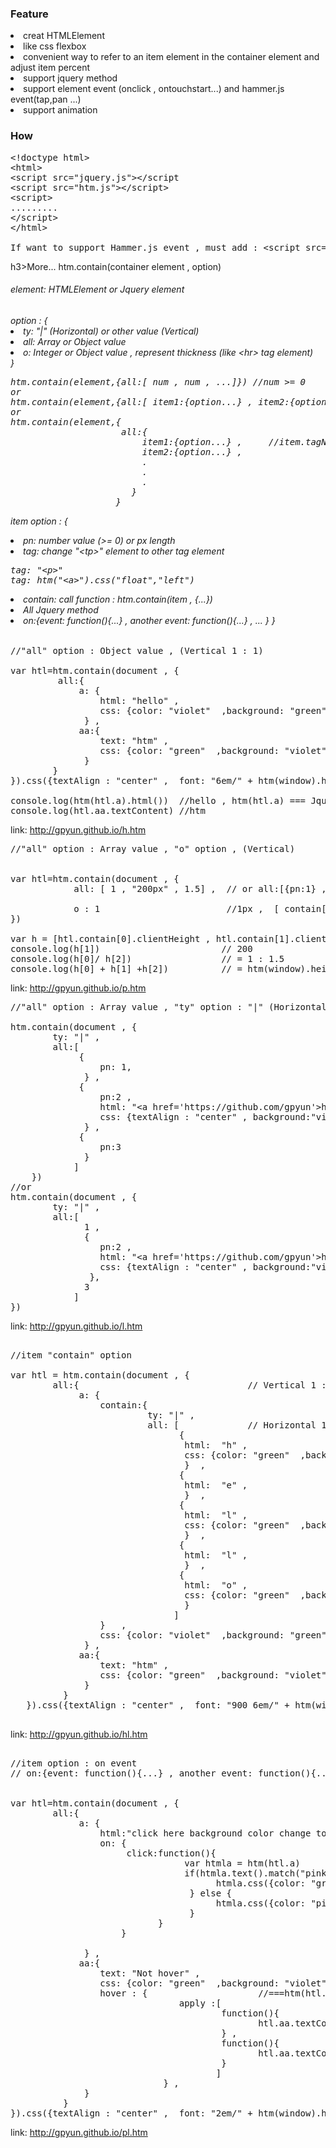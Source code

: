 ﻿<h3>Feature</h3>

<li> creat HTMLElement </li>
<li> like css flexbox
<li> convenient way to refer to an item element in the container element and adjust item percent
<li> support  jquery method </li>
<li> support element event (onclick , ontouchstart...) and hammer.js event(tap,pan ...)
<li> support animation

<h3> How </h3>

 <pre>
&lt;!doctype html&gt;
&lt;html&gt;
&lt;script src="jquery.js"&gt;&lt;/script
&lt;script src="htm.js"&gt;&lt;/script&gt;
&lt;script&gt;
.........
&lt;/script&gt;
&lt;/html&gt;

If want to support Hammer.js event , must add : &lt;script src="ham.js"&gt;&lt;/script&gt;   "ham.js" fork from "hammer.js"
</pre>

h3>More...</h3>
htm.contain(container element , option)

<h6>element: HTMLElement or Jquery element</h6>
<h6>option : {
<li>            ty: "|" (Horizontal) or other value (Vertical) </li>
<li>           all:  Array or Object value</li>
<li>             o: Integer or Object value , represent thickness (like &lt;hr&gt; tag element) </li>   
            }

<pre>
htm.contain(element,{all:[ num , num , ...]}) //num >= 0
or
htm.contain(element,{all:[ item1:{option...} , item2:{option...} , ...]})                        
or   
htm.contain(element,{                         
                     all:{
                         item1:{option...} ,     //item.tagName== "TP" , &lt;tp&gt; element
                         item2:{option...} ,    
                         .
                         .
                         .
                       }
                    }
</pre>
item option : { 
<li>pn: number value (>= 0) or px length</li>
<li>tag: change "&lt;tp&gt;" element to other tag element</li>
<pre>
tag: "&lt;p&gt;"
tag: htm("&lt;a&gt;").css("float","left")
</pre> 
<li>contain: call function : htm.contain(item , {...})</li>
<li> All Jquery method </li> 
<li> on:{event: function(){...} , another event: function(){...} , ... }
} </h6>

<pre>
//"all" option : Object value , (Vertical 1 : 1)

var htl=htm.contain(document , {
         all:{
             a: {
                 html: "hello" ,
                 css: {color: "violet"  ,background: "green"}
              } ,
             aa:{
                 text: "htm" ,
                 css: {color: "green"  ,background: "violet"}
              }
        }
}).css({textAlign : "center" ,  font: "6em/" + htm(window).height()/2 + "px htm"})

console.log(htm(htl.a).html())  //hello , htm(htl.a) === Jquery(htl.a)
console.log(htl.aa.textContent) //htm
</pre>
link:  <a href= "h.htm"> http://gpyun.github.io/h.htm </a>
<pre>
//"all" option : Array value , "o" option , (Vertical)


var htl=htm.contain(document , {
            all: [ 1 , "200px" , 1.5] ,  // or all:[{pn:1} , {pn:"200px"} , {pn:1.5}]
            
            o : 1                        //1px ,  [ contain[0] , "o" Object , contain[1] , "o" Object , contain[2]]
})

var h = [htl.contain[0].clientHeight , htl.contain[1].clientHeight , htl.contain[2].clientHeight ]
console.log(h[1])                       // 200
console.log(h[0]/ h[2])                 // = 1 : 1.5
console.log(h[0] + h[1] +h[2])          // = htm(window).height() - 2px  , two "o" Object : total 2px
</pre>
link:  <a href= "p.htm"> http://gpyun.github.io/p.htm </a>

<pre>
//"all" option : Array value , "ty" option : "|" (Horizontal 1 : 2 : 3)

htm.contain(document , {
        ty: "|" , 
        all:[
             {
                 pn: 1,
              } ,
             {
                 pn:2 ,
                 html: "&lt;a href='https://github.com/gpyun'&gt;https://github.com/gpyun&lt;/a&gt;" ,
                 css: {textAlign : "center" , background:"violet" , lineHeight : htm(window).height() + "px"}
              } ,
             {
                 pn:3
              }
            ]
    })
//or
htm.contain(document , {
        ty: "|" , 
        all:[
              1 ,
              {
                 pn:2 ,
                 html: "&lt;a href='https://github.com/gpyun'&gt;https://github.com/gpyun&lt;/a&gt;" ,
                 css: {textAlign : "center" , background:"violet" , lineHeight : htm(window).height() + "px"}
               },
              3
            ]
})
</pre>
link:  <a href= "l.htm"> http://gpyun.github.io/l.htm </a>
<pre>
 
//item "contain" option 

var htl = htm.contain(document , {
        all:{                                // Vertical 1 : 1
             a: {
                 contain:{
                          ty: "|" ,
                          all: [             // Horizontal 1 : 1 : 1 : 1 : 1         
                                {
                                 html:  "h" ,
                                 css: {color: "green"  ,background: "lightgreen"}
                                 }  ,
                                {
                                 html:  "e" ,
                                 }  ,
                                {
                                 html:  "l" ,
                                 css: {color: "green"  ,background: "lightgreen"}
                                 }  ,
                                {
                                 html:  "l" ,
                                 }  ,
                                {
                                 html:  "o" ,
                                 css: {color: "green"  ,background: "lightgreen"}
                                 }
                               ]
                 }   ,
                 css: {color: "violet"  ,background: "green"}
              } ,
             aa:{
                 text: "htm" ,
                 css: {color: "green"  ,background: "violet"}
              }
          }
   }).css({textAlign : "center" ,  font: "900 6em/" + htm(window).height()/2 + "px htm"})

</pre>
link:  <a href= "hl.htm"> http://gpyun.github.io/hl.htm </a>

<pre>
<tt>
//item option : on event
// on:{event: function(){...} , another event: function(){...} , ... }
</tt>

var htl=htm.contain(document , {
        all:{
             a: {
                 html:"click here background color change to pink" ,
                 on: {
                      click:function(){
                                 var htmla = htm(htl.a)
                                 if(htmla.text().match("pink")){
                                       htmla.css({color: "green" ,"background" : "pink"}).text("click here background color change to green")
                                  } else {
                                       htmla.css({color: "pink","background" : "green"}).text("click here background color change to pink")
                                  }
                            }
                     }
                 
              } ,               
             aa:{
                 text: "Not hover" ,
                 css: {color: "green"  ,background: "violet"} ,
                 hover : {                     //===htm(htl.aa).hover.apply(htm(htl.aa) , [function(){...} , function(){...}])
                                apply :[
                                        function(){
                                               htl.aa.textContent = "Hover"     
                                        } ,
                                        function(){
                                               htl.aa.textContent = "Not hover"     
                                        }
                                       ]
                             } ,
              }
          }
}).css({textAlign : "center" ,  font: "2em/" + htm(window).height()/2 + "px htm"})
</pre>
link:  <a href= "hl.htm"> http://gpyun.github.io/pl.htm </a>